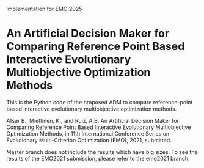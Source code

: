 
Implementation for EMO 2025

# An Artificial Decision Maker for Comparing Reference Point Based Interactive Evolutionary Multiobjective Optimization Methods

This is the Python code of the proposed ADM to compare reference-point based interactive evolutionary multiobjective optimization methods. 


Afsar B., Miettinen, K., and Ruiz, A.B. An Artificial Decision Maker for Comparing Reference Point Based Interactive Evolutionary Multiobjective Optimization Methods, in 11th International Conference Series on Evolutionary Multi-Criterion Optimization (EMO), 2021, submitted.

Master branch does not include the results which have big sizes. 
To see the results of the EMO2021 submission, please refer to the emo2021 branch.
